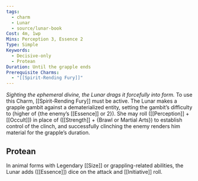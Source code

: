 ```yaml
---
tags:
  - charm
  - Lunar
  - source/lunar-book
Cost: 4m, 1wp
Mins: Perception 3, Essence 2
Type: Simple
Keywords:
  - Decisive-only
  - Protean
Duration: Until the grapple ends
Prerequisite Charms:
  - "[[Spirit-Rending Fury]]"
---
```

*Sighting the ephemeral divine, the Lunar drags it forcefully into form.*
To use this Charm, [[Spirit-Rending Fury]] must be active. The Lunar makes a grapple gambit against a dematerialized entity, setting the gambit’s difficulty to (higher of {the enemy’s [[Essence]] or 2}). She may roll ([[Perception]] + [[Occult]]) in place of ([[Strength]] + {Brawl or Martial Arts}) to establish control of the clinch, and successfully clinching the enemy renders him material for the grapple’s duration. 
## Protean 

In animal forms with Legendary [[Size]] or grappling-related abilities, the Lunar adds ([[Essence]]) dice on the attack and [[Initiative]] roll.